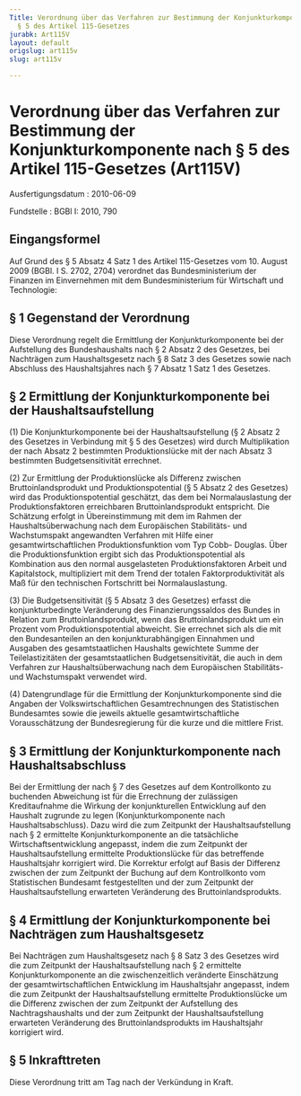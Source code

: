 ```yaml
---
Title: Verordnung über das Verfahren zur Bestimmung der Konjunkturkomponente nach
  § 5 des Artikel 115-Gesetzes
jurabk: Art115V
layout: default
origslug: art115v
slug: art115v

---
```


# Verordnung über das Verfahren zur Bestimmung der Konjunkturkomponente nach § 5 des Artikel 115-Gesetzes (Art115V)

Ausfertigungsdatum
:   2010-06-09

Fundstelle
:   BGBl I: 2010, 790


## Eingangsformel

Auf Grund des § 5 Absatz 4 Satz 1 des Artikel 115-Gesetzes vom 10.
August 2009 (BGBl. I S. 2702, 2704) verordnet das Bundesministerium
der Finanzen im Einvernehmen mit dem Bundesministerium für Wirtschaft
und Technologie:


## § 1 Gegenstand der Verordnung

Diese Verordnung regelt die Ermittlung der Konjunkturkomponente bei
der Aufstellung des Bundeshaushalts nach § 2 Absatz 2 des Gesetzes,
bei Nachträgen zum Haushaltsgesetz nach § 8 Satz 3 des Gesetzes sowie
nach Abschluss des Haushaltsjahres nach § 7 Absatz 1 Satz 1 des
Gesetzes.


## § 2 Ermittlung der Konjunkturkomponente bei der Haushaltsaufstellung

(1) Die Konjunkturkomponente bei der Haushaltsaufstellung (§ 2 Absatz
2 des Gesetzes in Verbindung mit § 5 des Gesetzes) wird durch
Multiplikation der nach Absatz 2 bestimmten Produktionslücke mit der
nach Absatz 3 bestimmten Budgetsensitivität errechnet.

(2) Zur Ermittlung der Produktionslücke als Differenz zwischen
Bruttoinlandsprodukt und Produktionspotential (§ 5 Absatz 2 des
Gesetzes) wird das Produktionspotential geschätzt, das dem bei
Normalauslastung der Produktionsfaktoren erreichbaren
Bruttoinlandsprodukt entspricht. Die Schätzung erfolgt in
Übereinstimmung mit dem im Rahmen der Haushaltsüberwachung nach dem
Europäischen Stabilitäts- und Wachstumspakt angewandten Verfahren mit
Hilfe einer gesamtwirtschaftlichen Produktionsfunktion vom Typ Cobb-
Douglas. Über die Produktionsfunktion ergibt sich das
Produktionspotential als Kombination aus den normal ausgelasteten
Produktionsfaktoren Arbeit und Kapitalstock, multipliziert mit dem
Trend der totalen Faktorproduktivität als Maß für den technischen
Fortschritt bei Normalauslastung.

(3) Die Budgetsensitivität (§ 5 Absatz 3 des Gesetzes) erfasst die
konjunkturbedingte Veränderung des Finanzierungssaldos des Bundes in
Relation zum Bruttoinlandsprodukt, wenn das Bruttoinlandsprodukt um
ein Prozent vom Produktionspotential abweicht. Sie errechnet sich als
die mit den Bundesanteilen an den konjunkturabhängigen Einnahmen und
Ausgaben des gesamtstaatlichen Haushalts gewichtete Summe der
Teilelastizitäten der gesamtstaatlichen Budgetsensitivität, die auch
in dem Verfahren zur Haushaltsüberwachung nach dem Europäischen
Stabilitäts- und Wachstumspakt verwendet wird.

(4) Datengrundlage für die Ermittlung der Konjunkturkomponente sind
die Angaben der Volkswirtschaftlichen Gesamtrechnungen des
Statistischen Bundesamtes sowie die jeweils aktuelle
gesamtwirtschaftliche Vorausschätzung der Bundesregierung für die
kurze und die mittlere Frist.


## § 3 Ermittlung der Konjunkturkomponente nach Haushaltsabschluss

Bei der Ermittlung der nach § 7 des Gesetzes auf dem Kontrollkonto zu
buchenden Abweichung ist für die Errechnung der zulässigen
Kreditaufnahme die Wirkung der konjunkturellen Entwicklung auf den
Haushalt zugrunde zu legen (Konjunkturkomponente nach
Haushaltsabschluss). Dazu wird die zum Zeitpunkt der
Haushaltsaufstellung nach § 2 ermittelte Konjunkturkomponente an die
tatsächliche Wirtschaftsentwicklung angepasst, indem die zum Zeitpunkt
der Haushaltsaufstellung ermittelte Produktionslücke für das
betreffende Haushaltsjahr korrigiert wird. Die Korrektur erfolgt auf
Basis der Differenz zwischen der zum Zeitpunkt der Buchung auf dem
Kontrollkonto vom Statistischen Bundesamt festgestellten und der zum
Zeitpunkt der Haushaltsaufstellung erwarteten Veränderung des
Bruttoinlandsprodukts.


## § 4 Ermittlung der Konjunkturkomponente bei Nachträgen zum Haushaltsgesetz

Bei Nachträgen zum Haushaltsgesetz nach § 8 Satz 3 des Gesetzes wird
die zum Zeitpunkt der Haushaltsaufstellung nach § 2 ermittelte
Konjunkturkomponente an die zwischenzeitlich veränderte Einschätzung
der gesamtwirtschaftlichen Entwicklung im Haushaltsjahr angepasst,
indem die zum Zeitpunkt der Haushaltsaufstellung ermittelte
Produktionslücke um die Differenz zwischen der zum Zeitpunkt der
Aufstellung des Nachtragshaushalts und der zum Zeitpunkt der
Haushaltsaufstellung erwarteten Veränderung des Bruttoinlandsprodukts
im Haushaltsjahr korrigiert wird.


## § 5 Inkrafttreten

Diese Verordnung tritt am Tag nach der Verkündung in Kraft.

